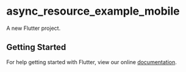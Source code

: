 # async_resource_example_mobile

A new Flutter project.

## Getting Started

For help getting started with Flutter, view our online
[documentation](https://flutter.io/).
